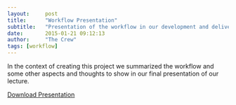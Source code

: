 ```yaml
---
layout:     post
title:      "Workflow Presentation"
subtitle:   "Presentation of the workflow in our development and delivery stages & more"
date:       2015-01-21 09:12:13
author:     "The Crew"
tags: [workflow]
---
```


In the context of creating this project we summarized the workflow and some other aspects and thoughts to show in our final presentation of our lecture.


[Download Presentation](/download/System_Engineering_Presentation.pdf )